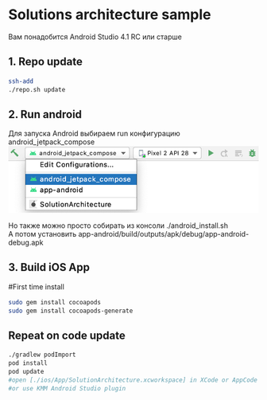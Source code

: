 
# Solutions architecture sample

Вам понадобится Android Studio 4.1 RC или старше

## 1. Repo update
```bash
ssh-add
./repo.sh update
```

## 2. Run android
Для запуска Android выбираем run конфигурацию android_jetpack_compose  
![image_run_config](misc/android_run_configuration.png)
  
Но также можно просто собирать из консоли ./android_install.sh  
А потом установить app-android/build/outputs/apk/debug/app-android-debug.apk  

## 3. Build iOS App

#First time install
```bash
sudo gem install cocoapods
sudo gem install cocoapods-generate
```

## Repeat on code update
```bash
./gradlew podImport
pod install
pod update
#open [./ios/App/SolutionArchitecture.xcworkspace] in XCode or AppCode and run project on iOS Emulator
#or use KMM Android Studio plugin
```



